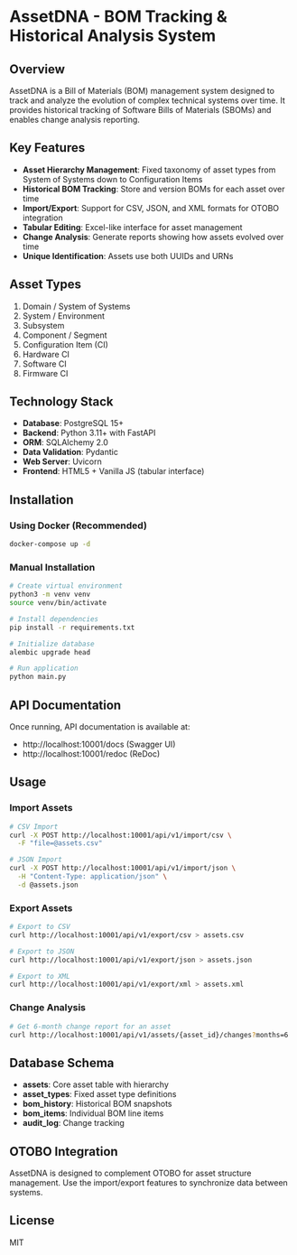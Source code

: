 # AssetDNA - BOM Tracking & Historical Analysis System

## Overview
AssetDNA is a Bill of Materials (BOM) management system designed to track and analyze the evolution of complex technical systems over time. It provides historical tracking of Software Bills of Materials (SBOMs) and enables change analysis reporting.

## Key Features
- **Asset Hierarchy Management**: Fixed taxonomy of asset types from System of Systems down to Configuration Items
- **Historical BOM Tracking**: Store and version BOMs for each asset over time
- **Import/Export**: Support for CSV, JSON, and XML formats for OTOBO integration
- **Tabular Editing**: Excel-like interface for asset management
- **Change Analysis**: Generate reports showing how assets evolved over time
- **Unique Identification**: Assets use both UUIDs and URNs

## Asset Types
1. Domain / System of Systems
2. System / Environment  
3. Subsystem
4. Component / Segment
5. Configuration Item (CI)
6. Hardware CI
7. Software CI
8. Firmware CI

## Technology Stack
- **Database**: PostgreSQL 15+
- **Backend**: Python 3.11+ with FastAPI
- **ORM**: SQLAlchemy 2.0
- **Data Validation**: Pydantic
- **Web Server**: Uvicorn
- **Frontend**: HTML5 + Vanilla JS (tabular interface)

## Installation

### Using Docker (Recommended)
```bash
docker-compose up -d
```

### Manual Installation
```bash
# Create virtual environment
python3 -m venv venv
source venv/bin/activate

# Install dependencies
pip install -r requirements.txt

# Initialize database
alembic upgrade head

# Run application
python main.py
```

## API Documentation
Once running, API documentation is available at:
- http://localhost:10001/docs (Swagger UI)
- http://localhost:10001/redoc (ReDoc)

## Usage

### Import Assets
```bash
# CSV Import
curl -X POST http://localhost:10001/api/v1/import/csv \
  -F "file=@assets.csv"

# JSON Import  
curl -X POST http://localhost:10001/api/v1/import/json \
  -H "Content-Type: application/json" \
  -d @assets.json
```

### Export Assets
```bash
# Export to CSV
curl http://localhost:10001/api/v1/export/csv > assets.csv

# Export to JSON
curl http://localhost:10001/api/v1/export/json > assets.json

# Export to XML
curl http://localhost:10001/api/v1/export/xml > assets.xml
```

### Change Analysis
```bash
# Get 6-month change report for an asset
curl http://localhost:10001/api/v1/assets/{asset_id}/changes?months=6
```

## Database Schema
- **assets**: Core asset table with hierarchy
- **asset_types**: Fixed asset type definitions
- **bom_history**: Historical BOM snapshots
- **bom_items**: Individual BOM line items
- **audit_log**: Change tracking

## OTOBO Integration
AssetDNA is designed to complement OTOBO for asset structure management. Use the import/export features to synchronize data between systems.

## License
MIT